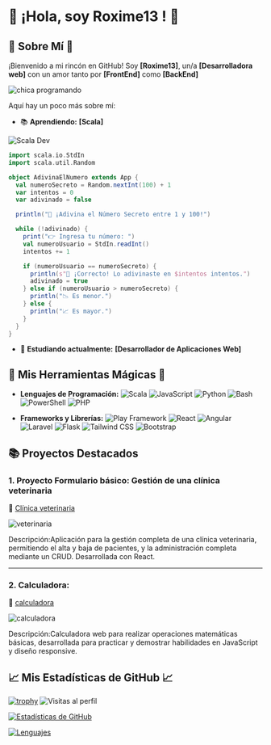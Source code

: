 # 🌟 **¡Hola, soy Roxime13  !** 🌟

## 🌈 **Sobre Mí** 🌈

¡Bienvenido a mi rincón en GitHub! Soy **[Roxime13]**, un/a **[Desarrolladora web]** con un amor tanto por **[FrontEnd]** como **[BackEnd]** 

![chica programando](https://pa1.narvii.com/6351/4e4bf1091ab8fb141ee9db56510e779486b5865e_hq.gif)       

Aquí hay un poco más sobre mí:

- 📚 **Aprendiendo:** **[Scala]**

![Scala Dev](https://img.shields.io/badge/Scala-Developer-red?style=for-the-badge&logo=scala)

```scala
import scala.io.StdIn
import scala.util.Random

object AdivinaElNumero extends App {
  val numeroSecreto = Random.nextInt(100) + 1
  var intentos = 0
  var adivinado = false

  println("🎯 ¡Adivina el Número Secreto entre 1 y 100!")

  while (!adivinado) {
    print("👉 Ingresa tu número: ")
    val numeroUsuario = StdIn.readInt()
    intentos += 1

    if (numeroUsuario == numeroSecreto) {
      println(s"🎉 ¡Correcto! Lo adivinaste en $intentos intentos.")
      adivinado = true
    } else if (numeroUsuario > numeroSecreto) {
      println("📉 Es menor.")
    } else {
      println("📈 Es mayor.")
    }
  }
}

```
- 💬 **Estudiando actualmente:** **[Desarrollador de Aplicaciones Web]**

## 🎨 **Mis Herramientas Mágicas** 🎨

- **Lenguajes de Programación:**
 ![Scala](https://img.shields.io/badge/Scala-DC322F?style=flat&logo=scala&logoColor=white)
  ![JavaScript](https://img.shields.io/badge/JavaScript-F7DF1C?style=flat&logo=javascript&logoColor=000000) 
  ![Python](https://img.shields.io/badge/Python-3776AB?style=flat&logo=python&logoColor=ffffff) 
  ![Bash](https://img.shields.io/badge/Bash-4EAA25?style=flat&logo=gnu-bash&logoColor=ffffff) 
  ![PowerShell](https://img.shields.io/badge/PowerShell-5391FE?style=flat&logo=powershell&logoColor=ffffff)
  ![PHP](https://img.shields.io/badge/PHP-787CB5?style=flat&logo=php&logoColor=ffffff)

- **Frameworks y Librerías:**
 ![Play Framework](https://img.shields.io/badge/Play%20Framework-2C3E50?style=flat&logo=play&logoColor=white)
  ![React](https://img.shields.io/badge/React-61DAFB?style=flat&logo=react&logoColor=000000) 
  ![Angular](https://img.shields.io/badge/Angular-DD0031?style=flat&logo=angular&logoColor=ffffff)
  ![Laravel](https://img.shields.io/badge/Laravel-FF2D20?style=flat&logo=laravel&logoColor=white)
  ![Flask](https://img.shields.io/badge/Flask-000000?style=flat&logo=flask&logoColor=ffffff)
  ![Tailwind CSS](https://img.shields.io/badge/Tailwind%20CSS-06B6D4?style=flat&logo=tailwindcss&logoColor=ffffff)
  ![Bootstrap](https://img.shields.io/badge/Bootstrap-563D7C?style=flat&logo=bootstrap&logoColor=ffffff)


## 📚 **Proyectos Destacados**

### 1. **Proyecto Formulario básico: Gestión de una clínica veterinaria**
🔗 [Clínica veterinaria](https://formularibasic.netlify.app/)

![veterinaria](https://github.com/user-attachments/assets/6ff4b588-0220-45ce-8a77-97f22dd943df)

Descripción:Aplicación para la gestión completa de una clínica veterinaria, permitiendo el alta y baja de pacientes, y la administración completa mediante un CRUD. Desarrollada con React.

---

### 2. **Calculadora:**
🔗 [calculadora](https://calculadoraop.netlify.app/)

![calculadora](https://github.com/user-attachments/assets/bab58859-6d52-4030-898a-33c2fbf3aad1)


Descripción:Calculadora web para realizar operaciones matemáticas básicas, desarrollada para practicar y demostrar habilidades en JavaScript y diseño responsive.
  
## 📈 **Mis Estadísticas de GitHub** 📈

  [![trophy](https://github-profile-trophy.vercel.app/?username=Roxime13&theme=onedark&row=1)](https://github.com/Roxime13)
  ![Visitas al perfil](https://komarev.com/ghpvc/?username=Roxime13&label=Visitas&color=blue&style=flat)


[![Estadísticas de GitHub](https://github-readme-stats.vercel.app/api?username=Roxime13&show_icons=true&hide_title=true&hide=prs&count_private=true&include_all_commits=true)](https://github.com/Roxime13)

[![Lenguajes](https://github-readme-stats.vercel.app/api/top-langs/?username=Roxime13&layout=compact)](https://github.com/Roxime13)







